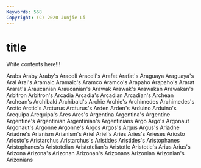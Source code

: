 ```yaml
---
Keywords: 568
Copyright: (C) 2020 Junjie Li
---
```


# title

Write contents here!!!
 
Arabs 
Araby 
Araby's 
Araceli
Araceli's 
Arafat 
Arafat's 
Araguaya 
Araguaya's 
Aral 
Aral's 
Aramaic 
Aramaic's 
Aramco
Aramco's 
Arapaho 
Arapaho's 
Ararat 
Ararat's 
Araucanian 
Araucanian's 
Arawak 
Arawak's 
Arawakan
Arawakan's 
Arbitron 
Arbitron's 
Arcadia 
Arcadia's 
Arcadian 
Arcadian's 
Archean 
Archean's 
Archibald
Archibald's 
Archie 
Archie's 
Archimedes 
Archimedes's 
Arctic 
Arctic's 
Arcturus 
Arcturus's 
Arden
Arden's 
Arduino 
Arduino's 
Arequipa 
Arequipa's 
Ares 
Ares's 
Argentina 
Argentina's 
Argentine
Argentine's 
Argentinian 
Argentinian's 
Argentinians 
Argo 
Argo's 
Argonaut 
Argonaut's 
Argonne 
Argonne's
Argos 
Argos's 
Argus 
Argus's 
Ariadne 
Ariadne's 
Arianism 
Arianism's 
Ariel 
Ariel's
Aries 
Aries's 
Arieses 
Ariosto 
Ariosto's 
Aristarchus 
Aristarchus's 
Aristides 
Aristides's 
Aristophanes
Aristophanes's 
Aristotelian 
Aristotelian's 
Aristotle 
Aristotle's 
Arius 
Arius's 
Arizona 
Arizona's 
Arizonan
Arizonan's 
Arizonans 
Arizonian 
Arizonian's 
Arizonians 
